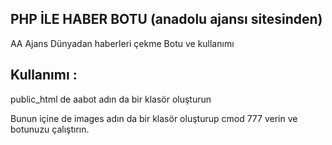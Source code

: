 <h2>PHP İLE HABER BOTU (anadolu ajansı sitesinden)</h2>

AA Ajans Dünyadan haberleri çekme Botu ve kullanımı

Kullanımı :
-----------

public_html de aabot adın da bir klasör oluşturun 

Bunun içine de images adın da bir klasör oluşturup cmod 777 verin ve botunuzu çalıştırın.

